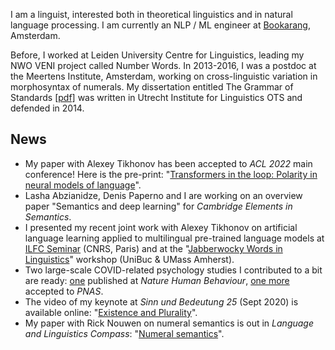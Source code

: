 I am a linguist, interested both in theoretical linguistics and in natural language processing. I am currently an NLP / ML engineer at [Bookarang](https://www.bookarang.com/en/), Amsterdam.

Before, I worked at Leiden University Centre for Linguistics, leading my NWO VENI project called Number Words. In 2013-2016, I was a postdoc at the Meertens Institute, Amsterdam, working on cross-linguistic variation in morphosyntax of numerals. My dissertation entitled The Grammar of Standards [[pdf]](http://dspace.library.uu.nl/bitstream/handle/1874/296572/bylinina.pdf) was written in Utrecht Institute for Linguistics OTS and defended in 2014.



## News

- My paper with Alexey Tikhonov has been accepted to _ACL 2022_ main conference! Here is the pre-print: "[Transformers in the loop: Polarity in neural models of language](https://arxiv.org/abs/2109.03926)".
- Lasha Abzianidze, Denis Paperno and I are working on an overview paper "Semantics and deep learning" for _Cambridge Elements in Semantics_.
- I presented my recent joint work with Alexey Tikhonov on artificial language learning applied to multilingual pre-trained language models at [ILFC Seminar](https://gdr-lift.loria.fr/monthy-online-ilfc-seminar/) (CNRS, Paris) and at the "[Jabberwocky Words in Linguistics](https://www.umass.edu/languageacquisition/jabberwocky-words-linguistics-workshop-feb-11-12-umass-unibuc)" workshop (UniBuc & UMass Amherst).
- Two large-scale COVID-related psychology studies I contributed to a bit are ready: [one](https://www.nature.com/articles/s41562-021-01173-x) published at _Nature Human Behaviour_, [one more](https://doi.org/10.31234/osf.io/n3dyf) accepted to _PNAS_.
- The video of my keynote at _Sinn und Bedeutung 25_ (Sept 2020) is available online: "[Existence and Plurality](https://osf.io/k97bz/)".
- My paper with Rick Nouwen on numeral semantics is out in _Language and Linguistics Compass_: "[Numeral semantics](https://onlinelibrary.wiley.com/doi/full/10.1111/lnc3.12390)".

